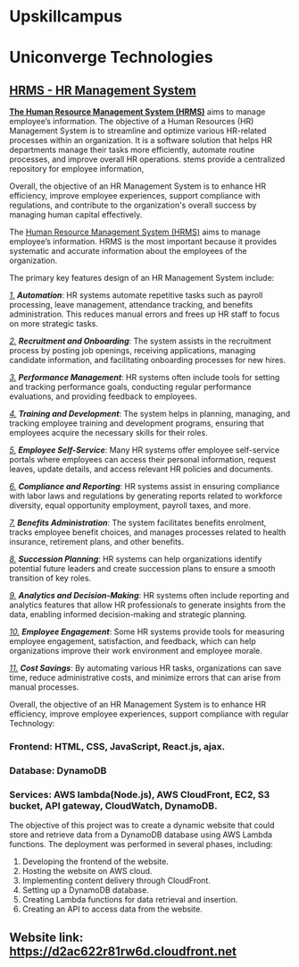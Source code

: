 # Upskillcampus
# Uniconverge Technologies


## [HRMS - HR Management System]()

[**The Human Resource Management System (HRMS)**]() aims to manage employee’s information. The objective of a Human Resources (HR) Management System is to streamline and optimize various HR-related processes within an organization. It is a software solution that helps HR departments manage their tasks more efficiently, automate routine processes, and improve overall HR operations. stems provide a centralized repository for employee information, 

Overall, the objective of an HR Management System is to enhance HR efficiency, improve employee experiences, support compliance with regulations, and contribute to the organization's overall success by managing human capital effectively.



The [Human Resource Management System (HRMS)]() aims to manage employee’s information. HRMS is the most important because it provides systematic and accurate information about the employees of the organization. 

The primary key features design of an HR Management System include:

[*1.*]()	***Automation***: HR systems automate repetitive tasks such as payroll processing, leave management, attendance tracking, and benefits administration. This reduces manual errors and frees up HR staff to focus on more strategic tasks.

[*2.*]()	***Recruitment and Onboarding***: The system assists in the recruitment process by posting job openings, receiving applications, managing candidate information, and facilitating onboarding processes for new hires.

[*3.*]()	***Performance Management***: HR systems often include tools for setting and tracking performance goals, conducting regular performance evaluations, and providing feedback to employees.

[*4.*]()	***Training and Development***: The system helps in planning, managing, and tracking employee training and development programs, ensuring that employees acquire the necessary skills for their roles.

[*5.*]()	***Employee Self-Service***: Many HR systems offer employee self-service portals where employees can access their personal information, request leaves, update details, and access relevant HR policies and documents.

[*6.*]()	***Compliance and Reporting***: HR systems assist in ensuring compliance with labor laws and regulations by generating reports related to workforce diversity, equal opportunity employment, payroll taxes, and more.

[*7.*]()	***Benefits Administration***: The system facilitates benefits enrolment, tracks employee benefit choices, and manages processes related to health insurance, retirement plans, and other benefits.

[*8.*]()	***Succession Planning***: HR systems can help organizations identify potential future leaders and create succession plans to ensure a smooth transition of key roles.

[*9.*]()	***Analytics and Decision-Making***: HR systems often include reporting and analytics features that allow HR professionals to generate insights from the data, enabling informed decision-making and strategic planning.

[*10.*]()	***Employee Engagement***: Some HR systems provide tools for measuring employee engagement, satisfaction, and feedback, which can help organizations improve their work environment and employee morale.

[*11.*]()	***Cost Savings***: By automating various HR tasks, organizations can save time, reduce administrative costs, and minimize errors that can arise from manual processes.
    
Overall, the objective of an HR Management System is to enhance HR efficiency, improve employee experiences, support compliance with regular
Technology:

### Frontend: HTML, CSS, JavaScript, React.js, ajax.
### Database: DynamoDB
### Services: AWS lambda(Node.js), AWS CloudFront, EC2, S3 bucket, API gateway, CloudWatch, DynamoDB.


The objective of this project was to create a dynamic website that could store and retrieve data from a DynamoDB database using AWS Lambda functions. The deployment was performed in several phases, including:

1.	Developing the frontend of the website.
2.	Hosting the website on AWS cloud.
3.	Implementing content delivery through CloudFront.
4.	Setting up a DynamoDB database.
5.	Creating Lambda functions for data retrieval and insertion.
6.	Creating an API to access data from the website.
   
## Website link: https://d2ac622r81rw6d.cloudfront.net  


